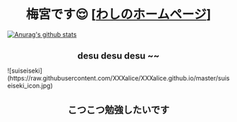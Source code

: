 <h1 align="center">梅宮です😌 [<a href="https://xxxalice.github.io/">わしのホームページ</a>]</h1>


[![Anurag's github stats](https://github-readme-stats.vercel.app/api?username=XXXalice)](https://github.com/anuraghazra/github-readme-stats)
<h1 align="center" style="font-size: 20px">desu desu desu ~~</h1>
![suiseiseki](https://raw.githubusercontent.com/XXXalice/XXXalice.github.io/master/suiseiseki_icon.jpg)
<h2 align="center">こつこつ勉強したいです<h2>
